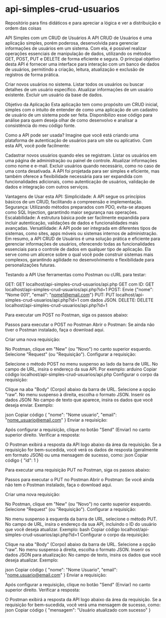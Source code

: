 # api-simples-crud-usuarios
Repositório para fins didáticos e para apreciar a lógica e ver a distribuição e ordem das coisas

API Simples com um CRUD de Usuários
A API CRUD de Usuários é uma aplicação simples, porém poderosa, desenvolvida para gerenciar informações de usuários em um sistema. Com ela, é possível realizar operações essenciais de manipulação de dados, utilizando os métodos GET, POST, PUT e DELETE de forma eficiente e segura. O principal objetivo desta API é fornecer uma interface para interação com um banco de dados de usuários, permitindo a criação, leitura, atualização e exclusão de registros de forma prática.

Criar novos usuários no sistema.
Listar todos os usuários ou buscar detalhes de um usuário específico.
Atualizar informações de um usuário existente.
Excluir um usuário da base de dados.

Objetivo da Aplicação
Esta aplicação tem como propósito um CRUD inicial, simples com o intuito de entender de como uma aplicação de um cadastro de usuário de um sistema pode ser feita.
Disponibilizo esse código para análise para quem deseja olhar de como desenvolvo e analisar a consistência do meu código fonte.

Como a API pode ser usada?
Imagine que você está criando uma plataforma de autenticação de usuários para um site ou aplicativo. Com esta API, você pode facilmente:

Cadastrar novos usuários quando eles se registram.
Listar os usuários em uma página de administração ou painel de controle.
Atualizar informações como nome e e-mail.
Excluir usuários quando necessário, como no caso de uma conta desativada.
A API foi projetada para ser simples e eficiente, mas também oferece a flexibilidade necessária para ser expandida com funcionalidades adicionais, como autenticação de usuários, validação de dados e integração com outros serviços.

Vantagens de Usar esta API:
Simplicidade: A API segue os princípios básicos de um CRUD, facilitando a compreensão e implementação.
Segurança: Utilizando métodos preparados com PDO, evita-se ataques como SQL Injection, garantindo maior segurança nas operações.
Escalabilidade: A estrutura básica pode ser facilmente expandida para incluir autenticação, validações de dados e funcionalidades mais avançadas.
Versatilidade: A API pode ser integrada em diferentes tipos de sistemas, como sites, apps móveis ou sistemas internos de administração.
Em resumo, a API CRUD de Usuários é uma solução prática e eficiente para gerenciar informações de usuários, oferecendo todas as funcionalidades essenciais para o controle de dados em qualquer tipo de aplicação. Ela serve como um alicerce sobre o qual você pode construir sistemas mais complexos, garantindo agilidade no desenvolvimento e flexibilidade para personalizações futuras.



Testando a API
Use ferramentas como Postman ou cURL para testar:

GET: GET localhost/api-simples-crud-usuarios/api.php
GET com ID: GET localhost/api-simples-crud-usuarios/api.php?id=1
POST: Envie {"nome": "Nome 001", "email": "nome1@email.com"}
PUT: PUT localhost/api-simples-crud-usuarios/api.php?id=1 com dados JSON.
DELETE: DELETE localhost/api-simples-crud-usuarios/api.php?id=1

Para executar um POST no Postman, siga os passos abaixo:

Passos para executar o POST no Postman
Abrir o Postman: Se ainda não tiver o Postman instalado, faça o download aqui.

Criar uma nova requisição:

No Postman, clique em "New" (ou "Novo") no canto superior esquerdo.
Selecione "Request" (ou "Requisição").
Configurar a requisição:

Selecione o método POST no menu suspenso ao lado da barra de URL.
No campo de URL, insira o endereço da sua API. Por exemplo:
arduino
Copiar código
localhost/api-simples-crud-usuarios/api.php
Configurar o corpo da requisição:

Clique na aba "Body" (Corpo) abaixo da barra de URL.
Selecione a opção "raw".
No menu suspenso à direita, escolha o formato JSON.
Inserir os dados JSON: No campo de texto que aparece, insira os dados que você deseja enviar. Exemplo:

json
Copiar código
{
    "nome": "Nome usuario",
    "email": "nome_usuario@email.com"
}
Enviar a requisição:

Após configurar a requisição, clique no botão "Send" (Enviar) no canto superior direito.
Verificar a resposta:

O Postman exibirá a resposta da API logo abaixo da área da requisição. Se a requisição for bem-sucedida, você verá os dados de resposta (geralmente em formato JSON) ou uma mensagem de sucesso, como:
json
Copiar código
{
    "id": 1
}



Para executar uma requisição PUT no Postman, siga os passos abaixo:

Passos para executar o PUT no Postman
Abrir o Postman: Se você ainda não tem o Postman instalado, faça o download aqui.

Criar uma nova requisição:

No Postman, clique em "New" (ou "Novo") no canto superior esquerdo.
Selecione "Request" (ou "Requisição").
Configurar a requisição:

No menu suspenso à esquerda da barra de URL, selecione o método PUT.
No campo de URL, insira o endereço da sua API, incluindo o ID do usuário que você deseja atualizar. Exemplo:
bash
Copiar código
localhost/api-simples-crud-usuarios/api.php?id=1
Configurar o corpo da requisição:

Clique na aba "Body" (Corpo) abaixo da barra de URL.
Selecione a opção "raw".
No menu suspenso à direita, escolha o formato JSON.
Inserir os dados JSON para atualização: No campo de texto, insira os dados que você deseja atualizar. Exemplo:

json
Copiar código
{
    "nome": "Nome Usuario",
    "email": "nome.usuario@email.com"
}
Enviar a requisição:

Após configurar a requisição, clique no botão "Send" (Enviar) no canto superior direito.
Verificar a resposta:

O Postman exibirá a resposta da API logo abaixo da área da requisição. Se a requisição for bem-sucedida, você verá uma mensagem de sucesso, como:
json
Copiar código
{
    "mensagem": "Usuário atualizado com sucesso"
}